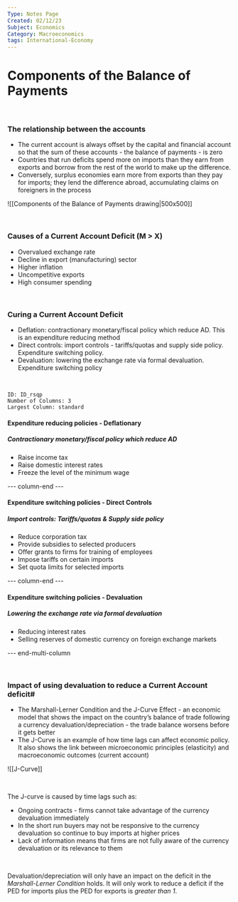 ```yaml
---
Type: Notes Page
Created: 02/12/23
Subject: Economics
Category: Macroeconomics
tags: International-Economy
---
```


# Components of the Balance of Payments

</br>

### The relationship between the accounts

- The current account is always offset by the capital and financial account so that the sum of these accounts - the balance of payments - is zero
- Countries that run deficits spend more on imports than they earn from exports and borrow from the rest of the world to make up the difference.
- Conversely, surplus economies earn more from exports than they pay for imports; they lend the difference abroad, accumulating claims on foreigners in the process


![[Components of the Balance of Payments drawing|500x500]]

</br>


### Causes of a Current Account Deficit (M > X)

- Overvalued exchange rate
- Decline in export (manufacturing) sector
- Higher inflation
- Uncompetitive exports
- High consumer spending

</br>

### Curing a Current Account Deficit

- Deflation: contractionary monetary/fiscal policy which reduce AD. This is an expenditure reducing method
- Direct controls: import controls - tariffs/quotas and supply side policy. Expenditure switching policy.
- Devaluation: lowering the exchange rate via formal devaluation. Expenditure switching policy
</br>


```start-multi-column
ID: ID_rsqp
Number of Columns: 3
Largest Column: standard
```

#### Expenditure reducing policies - Deflationary

##### Contractionary monetary/fiscal policy which reduce AD

- Raise income tax
- Raise domestic interest rates
- Freeze the level of the minimum wage

--- column-end ---

#### Expenditure switching policies - Direct Controls

##### Import controls: Tariffs/quotas & Supply side policy

- Reduce corporation tax
- Provide subsidies to selected producers
- Offer grants to firms for training of employees
- Impose tariffs on certain imports
- Set quota limits for selected imports

--- column-end ---

#### Expenditure switching policies - Devaluation

##### Lowering the exchange rate via formal devaluation

- Reducing interest rates
- Selling reserves of domestic currency on foreign exchange markets

--- end-multi-column


</br>

### Impact of using devaluation to reduce a Current Account deficit#

- The Marshall-Lerner Condition and the J-Curve Effect - an economic model that shows the impact on the country’s balance of trade following a currency devaluation/depreciation - the trade balance worsens before it gets better
- The J-Curve is an example of how time lags can affect economic policy. It also shows the link between microeconomic principles (elasticity) and macroeconomic outcomes (current account)

![[J-Curve]]

</br>

The J-curve is caused by time lags such as:

- Ongoing contracts - firms cannot take advantage of the currency devaluation immediately
- In the short run buyers may not be responsive to the currency devaluation so continue to buy imports at higher prices
- Lack of information means that firms are not fully aware of the currency devaluation or its relevance to them

</br>

Devaluation/depreciation will only have an impact on the deficit in the *Marshall-Lerner Condition* holds. It will only work to reduce a deficit if the PED for imports plus the PED for exports is *greater than 1*.
